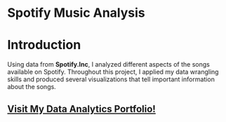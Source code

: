 # Spotify Music Analysis

# Introduction

Using data from **Spotify.Inc**, I analyzed different aspects of the songs available on Spotify. 
Throughout this project, I applied my data wrangling skills and produced several visualizations that tell important information about the songs.

## <p> <a href="https://sites.google.com/student.american.edu/data-analytics/projects/spotify-music-analysis" target="_blank" rel="noopener noreferrer">Visit My Data Analytics Portfolio!</a></p>
